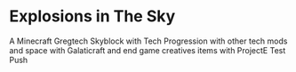 # Explosions in The Sky
A Minecraft Gregtech Skyblock with Tech Progression with other tech mods and space with Galaticraft and end game creatives items with ProjectE Test Push